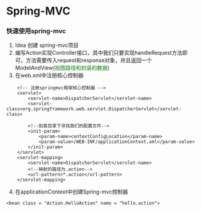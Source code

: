 # Spring-MVC

### 快速使用spring-mvc



1. Idea 创建 spring-mvc项目
2. 编写Action实现Controller接口，其中我们只要实现handleRequest方法即可，方法需要传入request和response对象，并且返回一个ModelAndView(<font color="green">视图路径和封装的数据</font>)
3. 在web.xml中注册核心控制器
```
    <!-- 注册springmvc框架核心控制器 -->
    <servlet>
        <servlet-name>DispatcherServlet</servlet-name>
        <servlet-class>org.springframework.web.servlet.DispatcherServlet</servlet-class>

        <!--到类目录下寻找我们的配置文件-->
        <init-param>
            <param-name>contextConfigLocation</param-name>
            <param-value>/WEB-INF/applicationContext.xml</param-value>
        </init-param>
    </servlet>
    <servlet-mapping>
        <servlet-name>DispatcherServlet</servlet-name>
        <!--映射的路径为.action-->
        <url-pattern>*.action</url-pattern>
    </servlet-mapping>
```
4. 在applicationContext中创建Spring-mvc控制器
```
<bean class = "Action.HelloAction" name = "hello.action">
```
#### 